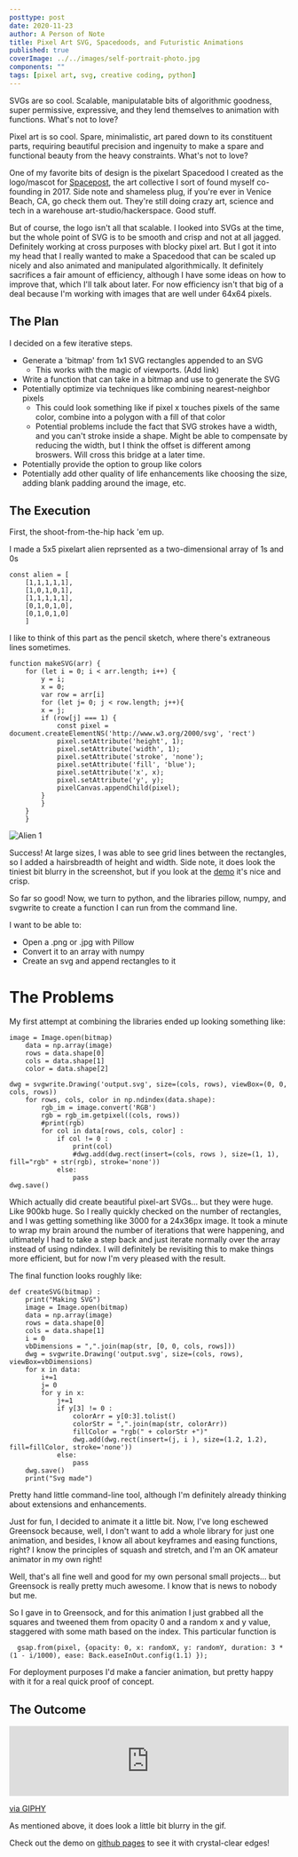```yaml
---
posttype: post
date: 2020-11-23
author: A Person of Note
title: Pixel Art SVG, Spacedoods, and Futuristic Animations
published: true
coverImage: ../../images/self-portrait-photo.jpg
components: ""
tags: [pixel art, svg, creative coding, python]
---
```



SVGs are so cool. Scalable, manipulatable bits of algorithmic goodness, super permissive, expressive, and they lend themselves to animation with functions. What's not to love?

Pixel art is so cool. Spare, minimalistic, art pared down to its constituent parts, requiring beautiful precision and ingenuity to make a spare and functional beauty from the heavy constraints. What's not to love?

One of my favorite bits of design is the pixelart Spacedood I created as the logo/mascot for [Spacepost](http://www.spacepost.io/), the art collective I sort of found myself co-founding in 2017. Side note and shameless plug, if you're ever in Venice Beach, CA, go check them out. They're still doing crazy art, science and tech in a warehouse art-studio/hackerspace. Good stuff.

But of course, the logo isn't all that scalable. I looked into SVGs at the time, but the whole point of SVG is to be smooth and crisp and not at all jagged. Definitely working at cross purposes with blocky pixel art. But I got it into my head that I really wanted to make a Spacedood that can be scaled up nicely and also animated and manipulated algorithmically. It definitely sacrifices a fair amount of efficiency, although I have some ideas on how to improve that, which I'll talk about later. For now efficiency isn't that big of a deal because I'm working with images that are well under 64x64 pixels.

## The Plan

I decided on a few iterative steps.

* Generate a 'bitmap' from 1x1 SVG rectangles appended to an SVG
    * This works with the magic of viewports. (Add link)
* Write a function that can take in a bitmap and use to generate the SVG
* Potentially optimize via techniques like combining nearest-neighbor pixels
    * This could look something like
        if pixel x touches pixels of the same color, combine into a polygon with a fill of that color
    * Potential problems include the fact that SVG strokes have a width, and you can't stroke inside a shape. Might be able to compensate by reducing the width, but I think the offset is different among broswers. Will cross this bridge at a later time.
* Potentially provide the option to group like colors
* Potentially add other quality of life enhancements like choosing the size, adding blank padding around the image, etc.

## The Execution

First, the shoot-from-the-hip hack 'em up.

I made a 5x5 pixelart alien reprsented as a two-dimensional array of 1s and 0s

    const alien = [ 
        [1,1,1,1,1],
        [1,0,1,0,1],
        [1,1,1,1,1],
        [0,1,0,1,0],
        [0,1,0,1,0]
        ]

I like to think of this part as the pencil sketch, where there's extraneous lines sometimes.

    function makeSVG(arr) {
        for (let i = 0; i < arr.length; i++) {
            y = i;
            x = 0;
            var row = arr[i]
            for (let j= 0; j < row.length; j++){
            x = j;
            if (row[j] === 1) {
                const pixel = document.createElementNS('http://www.w3.org/2000/svg', 'rect')
                pixel.setAttribute('height', 1);
                pixel.setAttribute('width', 1);
                pixel.setAttribute('stroke', 'none');
                pixel.setAttribute('fill', 'blue');
                pixel.setAttribute('x', x);
                pixel.setAttribute('y', y);
                pixelCanvas.appendChild(pixel);
            }
            }
        }
        }


![ Alien 1 ](../../images/post-images/11-2020-svg-animation/alien.png)


Success! At large sizes, I was able to see grid lines between the rectangles, so I added a hairsbreadth of height and width. Side note, it does look the tiniest bit blurry in the screenshot, but if you look at the [demo](https://personofnote.github.io/dynamic-svg-scratchpad/) it's nice and crisp.

So far so good! Now, we turn to python, and the libraries pillow, numpy, and svgwrite to create a function I can run from the command line.

I want to be able to:
* Open a .png or .jpg with Pillow
* Convert it to an array with numpy
* Create an svg and append rectangles to it

# The Problems

My first attempt at combining the libraries ended up looking something like: 

    image = Image.open(bitmap)
        data = np.array(image)
        rows = data.shape[0]
        cols = data.shape[1]
        color = data.shape[2]

    dwg = svgwrite.Drawing('output.svg', size=(cols, rows), viewBox=(0, 0, cols, rows))
        for rows, cols, color in np.ndindex(data.shape):
            rgb_im = image.convert('RGB')
            rgb = rgb_im.getpixel((cols, rows))   
            #print(rgb)    
            for col in data[rows, cols, color] :
                if col != 0 :
                    print(col)
                    #dwg.add(dwg.rect(insert=(cols, rows ), size=(1, 1), fill="rgb" + str(rgb), stroke='none'))
                else:
                    pass
    dwg.save()

Which actually did create beautiful pixel-art SVGs... but they were huge. Like 900kb huge. So I really quickly checked on the number of rectangles, and I was getting something like 3000 for a 24x36px image. It took a minute to wrap my brain around the number of iterations that were happening, and ultimately I had to take a step back and just iterate normally over the array instead of using ndindex. I will definitely be revisiting this to make things more efficient, but for now I'm very pleased with the result.

The final function looks roughly like:

    def createSVG(bitmap) : 
        print("Making SVG")
        image = Image.open(bitmap)
        data = np.array(image)
        rows = data.shape[0]
        cols = data.shape[1]
        i = 0
        vbDimensions = ",".join(map(str, [0, 0, cols, rows]))
        dwg = svgwrite.Drawing('output.svg', size=(cols, rows), viewBox=vbDimensions)
        for x in data:
            i+=1
            j= 0
            for y in x:
                j+=1
                if y[3] != 0 :
                    colorArr = y[0:3].tolist()
                    colorStr = ",".join(map(str, colorArr)) 
                    fillColor = "rgb(" + colorStr +")"
                    dwg.add(dwg.rect(insert=(j, i ), size=(1.2, 1.2), fill=fillColor, stroke='none'))
                else:
                    pass
        dwg.save()
        print("Svg made")

Pretty hand little command-line tool, although I'm definitely already thinking about extensions and enhancements.

Just for fun, I decided to animate it a little bit. Now, I've long eschewed Greensock because, well, I don't want to add a whole library for just one animation, and besides, I know all about keyframes and easing functions, right? I know the principles of squash and stretch, and I'm an OK amateur animator in my own right!

Well, that's all fine well and good for my own personal small projects... but Greensock is really pretty much awesome. I know that is news to nobody but me.

So I gave in to Greensock, and for this animation I just grabbed all the squares and tweened them from opacity 0 and a random x and y value, staggered with some math based on the index. This particular function is 

      gsap.from(pixel, {opacity: 0, x: randomX, y: randomY, duration: 3 * (1 - i/1000), ease: Back.easeInOut.config(1.1) });

For deployment purposes I'd make a fancier animation, but pretty happy with it for a real quick proof of concept.

## The Outcome

<div style="width:100%;height:0;padding-bottom:25%;position:relative;"><iframe src="https://giphy.com/embed/SJfoy2PRyseorjVUnq" width="100%" height="100%" style="position:absolute" frameBorder="0" class="giphy-embed" allowFullScreen></iframe></div><p><a href="https://giphy.com/gifs/SJfoy2PRyseorjVUnq">via GIPHY</a></p>

As mentioned above, it does look a little bit blurry in the gif. 

Check out the demo on [github pages](https://personofnote.github.io/dynamic-svg-scratchpad/) to see it with crystal-clear edges!